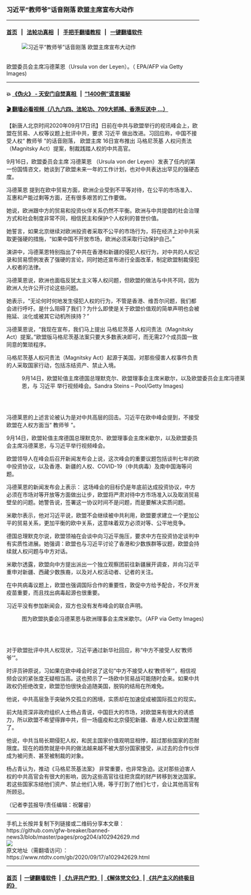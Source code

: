 ### 习近平“教师爷”话音刚落 欧盟主席宣布大动作
------------------------

#### [首页](https://github.com/gfw-breaker/banned-news3/blob/master/README.md) &nbsp;&nbsp;|&nbsp;&nbsp; [法轮功真相](https://github.com/begood0513/basic/blob/master/README.md)  &nbsp;&nbsp;|&nbsp;&nbsp; [手把手翻墙教程](https://github.com/gfw-breaker/guides/wiki)  &nbsp;&nbsp;|&nbsp;&nbsp; [一键翻墙软件](https://github.com/gfw-breaker/nogfw/blob/master/README.md)  



<div><div class="featured_image">
 <figure>
  <img alt="习近平“教师爷”话音刚落 欧盟主席宣布大动作" src="https://i.ntdtv.com/assets/uploads/2020/05/GettyImages-1210833947_edited-800x450.jpg"/>
 </figure><br/>
 <span class="caption">
  欧盟委员会主席冯德莱恩（Ursula von der Leyen）。（ EPA/AFP via Getty Images)
 </span>
</div>
</div><hr/>

#### 💥 [《伪火》 - 天安门自焚真相 ](http://158.247.195.190:10000/videos/blog/weihuo.html)&nbsp; |&nbsp; [“1400例”谎言揭秘  ](http://158.247.195.190:10000/videos/blog/jiexi1400.html)

#### [ 🎬  翻墙必看视频（八九六四、法轮功、709大抓捕、香港反送中 ...）](https://github.com/gfw-breaker/links/blob/master/banned.md)

<div><div class="post_content" itemprop="articleBody">
 <p>
  【新唐人北京时间2020年09月17日讯】日前在中共与欧盟举行的视讯峰会上，欧盟在贸易、人权等议题上批评中共，要求
  <ok href="https://www.ntdtv.com/gb/习近平.htm">
   习近平
  </ok>
  做出改进。习回应称，中国不接受人权“
  <ok href="https://www.ntdtv.com/gb/教师爷.htm">
   教师爷
  </ok>
  ”的话音刚落，
  <ok href="https://www.ntdtv.com/gb/欧盟主席.htm">
   欧盟主席
  </ok>
  16日宣布推出
  <ok href="https://www.ntdtv.com/gb/马格尼茨基.htm">
   马格尼茨基
  </ok>
  人权问责法（Magnitsky Act）提案，制裁践踏人权的中共高官。
 </p>
 <p>
  9月16日，欧盟委员会主席
  <ok href="https://www.ntdtv.com/gb/冯德莱恩.htm">
   冯德莱恩
  </ok>
  （Ursula von der Leyen）发表了任内的第一份国情咨文，她谈到了欧盟未来一年的工作计划，也对中共表达出罕见的强硬态度。
 </p>
 <p>
  <ok href="https://www.ntdtv.com/gb/冯德莱恩.htm">
   冯德莱恩
  </ok>
  提到在欧中贸易方面，欧洲企业受到不平等对待，在公平的市场准入、互惠和产能过剩等方面，还有很多艰苦的工作要做。
 </p>
 <p>
  她说，欧洲跟中方的贸易和投资伙伴关系仍然不平衡。欧洲与中共提倡的社会治理方式和社会制度非常不同，相信民主和保护个人权利的普世价值。
 </p>
 <p>
  她誓言，如果北京继续对欧洲投资者采取不公平的市场行为，将在经济上对中共采取更强硬的措施，“如果中国不开放市场，欧洲必须采取行动保护自己。”
 </p>
 <p>
  演讲中，冯德莱恩特别指出了中共在香港和新疆的侵犯人权行为，对中共的人权记录和贸易惯例发表了强硬的言论，同时她还宣布进行全面改革，制定欧盟制裁侵犯人权者的法律。
 </p>
 <p>
  冯德莱恩说，欧洲也面临反犹太主义等人权问题，但欧盟的做法与中共不同，因为欧洲人允许公开讨论这些问题。
 </p>
 <p>
  她表示，“无论何时何地发生侵犯人权的行为，不管是香港、维吾尔问题，我们都会进行呼吁。是什么阻碍了我们？为什么即使是关于欧盟价值观的简单声明也会被拖延、淡化或被其它动机所挟持？”
 </p>
 <p>
  冯德莱恩说，“我现在宣布，我们马上提出
  <ok href="https://www.ntdtv.com/gb/马格尼茨基.htm">
   马格尼茨基
  </ok>
  人权问责法（Magnitsky Act）提案。”欧盟版马格尼茨基法案只要大多数表决即可，而无需27个成员国一致同意的繁琐程序。
 </p>
 <p>
  马格尼茨基人权问责法（Magnitsky Act）起源于美国，对那些侵害人权事件负责的人采取国家行动，包括冻结资产、禁止入境。
 </p>
 <figure class="wp-caption alignnone" id="attachment_102940964" style="width: 600px">
  <ok href="https://i.ntdtv.com/assets/uploads/2020/09/GettyImages-1228511761.jpg">
   <img alt="" class="size-medium wp-image-102940964" src="https://i.ntdtv.com/assets/uploads/2020/09/GettyImages-1228511761-600x399.jpg"/>
  </ok>
  <br/><figcaption class="wp-caption-text">
   9月14日，欧盟轮值主席德国总理默克尔、欧盟理事会主席米歇尔，以及欧盟委员会主席冯德莱恩，与
   <ok href="https://www.ntdtv.com/gb/习近平.htm">
    习近平
   </ok>
   举行视频峰会。Sandra Steins – Pool/Getty Images)
  </figcaption><br/>
 </figure><br/>
 <p>
  冯德莱恩的上述言论被认为是对中共高层的回击。习近平在欧中峰会提到，不接受欧盟在人权方面当“
  <ok href="https://www.ntdtv.com/gb/教师爷.htm">
   教师爷
  </ok>
  ”。
 </p>
 <p>
  9月14日，欧盟轮值主席德国总理默克尔、欧盟理事会主席米歇尔，以及欧盟委员会主席冯德莱恩，与习近平举行视频峰会。
 </p>
 <p>
  欧盟领导人在峰会后召开新闻发布会上说，这次峰会的重要议题包括谈判七年的欧中投资协议，以及香港、新疆的人权、COVID-19（中共病毒）及南中国海等问题。
 </p>
 <p>
  冯德莱恩的新闻发布会上表示： 这场峰会的目标仍是年底前达成投资协议，中方必须在市场对等开放等方面做出让步，欧盟将严肃对待中方市场准入以及取消贸易壁垒的问题。她警告说，签署这一协议时间不是问题，而是要解决实质问题。
 </p>
 <p>
  米歇尔表示，他对习近平说，欧盟不会继续被中共利用，欧盟要求建立一个更加公平的贸易关系，更加平衡的欧中关系，这意味着双方必须对等、公平地竞争。
 </p>
 <p>
  德国总理默克尔说，欧盟领袖在会谈中向习近平施压，要求中方在投资协定谈判中有实质性进展。她强调：欧盟也与习近平讨论了香港和少数族群等议题，欧盟会持续就人权问题与中方对话。
 </p>
 <p>
  米歇尔透露，欧盟向中方提出派出一个独立观察团前往新疆展开调查，并向习近平重申对新疆、西藏少数族裔，以及对人权活动者、记者的关注。
 </p>
 <p>
  在中共病毒议题上，欧盟也强调国际合作的重要性，敦促中方给予配合，不仅开发疫苗重要，而且找出病毒起源也很重要。
 </p>
 <p>
  习近平没有参加新闻会，双方也没有发布峰会的联合声明。
 </p>
 <figure class="wp-caption alignnone" id="attachment_102898899" style="width: 600px">
  <ok href="https://i.ntdtv.com/assets/uploads/2020/07/1-163.jpg">
   <img alt="" class="size-medium wp-image-102898899" src="https://i.ntdtv.com/assets/uploads/2020/07/1-163-600x400.jpg"/>
  </ok>
  <br/><figcaption class="wp-caption-text">
   图为欧盟执委会冯德莱恩与欧洲理事会主席米歇尔。（AFP via Getty Images)
  </figcaption><br/>
 </figure><br/>
 <p>
  对于欧盟批评中共人权现状，习近平通过新华社回应，称“中方不接受人权‘教师爷’”。
 </p>
 <p>
  时评员钟原说，习如果在欧中峰会时说了这句“中方不接受人权‘教师爷’”，相信视频会议的紧张度无疑相当高。这也预示了一场欧中贸易战可能随时会来。如果中共政权仍拒绝改变，欧盟恐怕很快会追随美国，脱钩的结局在所难免。
 </p>
 <p>
  他说，中共高层急于突破外交孤立的困境，实质却在加速促成被国际孤立的现实。
 </p>
 <p>
  前大陆资深非政府组织人士杨占青说，中国巨大的市场，对欧盟来有很大的诱惑力，所以欧盟不希望得罪中共，但一场瘟疫和北京侵犯新疆、香港人权让欧盟清醒了。
 </p>
 <p>
  他说，中共当局长期侵犯人权，和民主国家价值观明显相悖，超过那些国家的忍耐限度。现在的趋势就是中共的做法越来越不被大部分国家接受，从过去的合作伙伴成为被问责、甚至被制裁的对象。
 </p>
 <p>
  杨占青认为，推动《马格尼茨基法案》 非常重要，也非常急迫。这对那些迫害人权的中共高官会有很大的影响，因为这些高官往往把贪腐的财产转移到发达国家。若这些国家冻结他们资产、禁止他们入境，等于打到了他们七寸，会让其他高官有所顾忌。
 </p>
 <p>
  （记者李芸报导/责任编辑：祝馨睿）
 </p>
 <div class="single_ad">
 </div>
</div>
</div>
<hr/>
手机上长按并复制下列链接或二维码分享本文章：<br/>
https://github.com/gfw-breaker/banned-news3/blob/master/pages/prog204/a102942629.md <br/>
<a href='https://github.com/gfw-breaker/banned-news3/blob/master/pages/prog204/a102942629.md'><img src='https://github.com/gfw-breaker/banned-news3/blob/master/pages/prog204/a102942629.md.png'/></a> <br/>
原文地址（需翻墙访问）：https://www.ntdtv.com/gb/2020/09/17/a102942629.html


------------------------
#### [首页](https://github.com/gfw-breaker/banned-news3/blob/master/README.md) &nbsp;|&nbsp; [一键翻墙软件](https://github.com/gfw-breaker/nogfw/blob/master/README.md) &nbsp;| [《九评共产党》](https://github.com/gfw-breaker/9ping.md/blob/master/README.md#九评之一评共产党是什么) | [《解体党文化》](https://github.com/gfw-breaker/jtdwh.md/blob/master/README.md) | [《共产主义的终极目的》](https://github.com/gfw-breaker/gczydzjmd.md/blob/master/README.md)


<img src='http://gfw-breaker.win/banned-news3/pages/prog204/a102942629.md' width='0px' height='0px'/>
